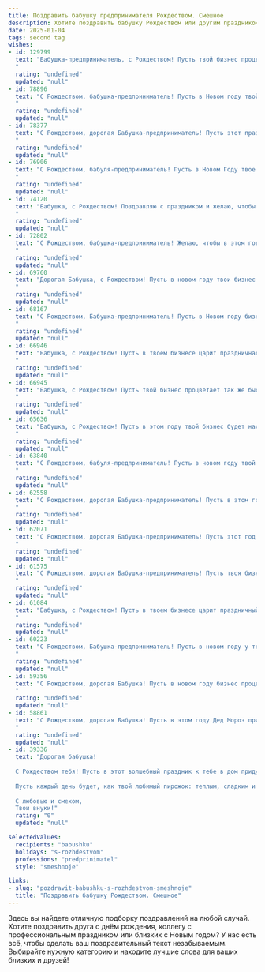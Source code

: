 ```yaml
---
title: Поздравить бабушку предпринимателя Рождеством. Смешное
description: Хотите поздравить бабушку Рождеством или другим праздником? Наш ИИ создаст незабываемое поздравление, а вы обязательно выделитесь среди других.  
date: 2025-01-04
tags: second tag
wishes:
- id: 129799
  text: "Бабушка-предприниматель, с Рождеством! Пусть твой бизнес процветает как ёлка в Новый год, а прибыль растёт, как снежинки в метель!  Желаю тебе таких заказов, чтобы руки чесались их выполнять, и такого отдыха, чтобы сил хватило на новые бизнес-подвиги!  Пусть этот Рождественский праздник будет полон чудес,  мандаринов и…  ну, конечно же,  крупных денежных поступлений!
  "
  rating: "undefined"
  updated: "null"
- id: 78896
  text: "С Рождеством, бабушка-предприниматель! Пусть в Новом году твой бизнес процветает, как рождественская елка, а прибыль будет такой же обильной, как угощения на праздничном столе!  😉
  "
  rating: "undefined"
  updated: "null"
- id: 78377
  text: "С Рождеством, дорогая Бабушка-предприниматель! Пусть этот праздник принесет тебе не только приятные хлопоты с внуками, но и прибыльные идеи для новых бизнес-проектов!  🎄🎅🎁
  "
  rating: "undefined"
  updated: "null"
- id: 76906
  text: "С Рождеством, бабуля-предприниматель! Пусть в Новом Году твое дело процветает как на дрожжах, и новых клиентов будет столько, что некуда девать! Главное, не забывай про внуков, а то мы уже подумываем открыть собственную контору, чтобы тебя не обделить вниманием! 😉
  "
  rating: "undefined"
  updated: "null"
- id: 74120
  text: "Бабушка, с Рождеством! Поздравляю с праздником и желаю, чтобы твой бизнес процветал как елка, а прибыль росла как снежный ком! Пусть конкуренты спят крепким сном, а клиенты любят тебя больше, чем оливье! 😉🎄
  "
  rating: "undefined"
  updated: "null"
- id: 72802
  text: "С Рождеством, бабушка-предприниматель! Желаю, чтобы в этом году твой бизнес процветал как ёлка в Новый год, а прибыль была такой же обильной, как подарки под ней! 😉🎄🎅
  "
  rating: "undefined"
  updated: "null"
- id: 69760
  text: "Дорогая Бабушка, с Рождеством! Пусть в новом году твои бизнес-идеи будут такими же блестящими, как елочные украшения, а прибыль – такой же стабильной, как твоя любовь к внукам! 😉
  "
  rating: "undefined"
  updated: "null"
- id: 68167
  text: "С Рождеством, Бабушка-предприниматель! Пусть в Новом году бизнес процветает, как елка в новогоднюю ночь, а прибыль растет, как снежные сугробы!
  "
  rating: "undefined"
  updated: "null"
- id: 66946
  text: "Бабушка, с Рождеством! Пусть в твоем бизнесе царит праздничная атмосфера, а прибыль растет как на дрожжах, и пусть ни один клиент не уйдет без подарка! 😊🎄
  "
  rating: "undefined"
  updated: "null"
- id: 66945
  text: "Бабушка, с Рождеством! Пусть твой бизнес процветает так же быстро, как ты печешь пироги!
  "
  rating: "undefined"
  updated: "null"
- id: 65636
  text: "Бабушка, с Рождеством! Пусть в этом году твой бизнес будет настолько успешным, что тебе придется нанимать Санту, чтобы он развозил твои подарки всем клиентам! 🎅🎄🎁
  "
  rating: "undefined"
  updated: "null"
- id: 63840
  text: "С Рождеством, бабуля-предприниматель! Пусть в новом году твой бизнес процветает как рождественская елка, а прибыль льется рекой, как глинтвейн на праздничном столе! 😉
  "
  rating: "undefined"
  updated: "null"
- id: 62558
  text: "С Рождеством, дорогая Бабушка-предприниматель! Пусть в этом году твоя бизнес-империя расширяется не хуже, чем елка в Новый год, а прибыль растет как снежный ком! 🎄💰
  "
  rating: "undefined"
  updated: "null"
- id: 62071
  text: "С Рождеством, дорогая Бабушка-предприниматель! Пусть этот год принесет тебе не только прибыль, но и море веселья, а Дед Мороз одарит тебя не только подарками, но и новыми, блестящими идеями для бизнеса! 🎅💰🎉
  "
  rating: "undefined"
  updated: "null"
- id: 61575
  text: "С Рождеством, дорогая Бабушка-предприниматель! Пусть твоя бизнес-интуиция всегда подсказывает тебе правильные решения, а прибыль льется рекой, как святая вода в Рождественскую ночь! 🎄💰✨
  "
  rating: "undefined"
  updated: "null"
- id: 61084
  text: "Бабушка, с Рождеством! Пусть в твоем бизнесе царит праздничный дух -  пусть продажи взлетят выше елки, а конкуренты останутся в роли пастухов, которым не досталось места в гостинице! 🎄💰🎉
  "
  rating: "undefined"
  updated: "null"
- id: 60223
  text: "С Рождеством, Бабушка-предприниматель! Пусть в новом году у тебя будет не только рождественская елка, но и елка прибыли!  🎄💰
  "
  rating: "undefined"
  updated: "null"
- id: 59356
  text: "С Рождеством, дорогая Бабушка! Пусть в новом году бизнес процветает, как елка в праздничном убранстве, а прибыль растет быстрее, чем цены на мандарины!
  "
  rating: "undefined"
  updated: "null"
- id: 58861
  text: "С Рождеством, дорогая Бабушка! Пусть в этом году Дед Мороз принесет тебе не только подарки, но и новых клиентов, прибыльных контрактов и самых удачных инвестиций! 🎄🎁💰😜
  "
  rating: "undefined"
  updated: "null"
- id: 39336
  text: "Дорогая бабушка!
  
  С Рождеством тебя! Пусть в этот волшебный праздник к тебе в дом придут не только подарки, но и замечательные идеи для новых бизнес-проектов! Желаю, чтобы твои мечты взлетели, как рождественская звезда, а доходы увеличились так, как количество варений в твоих банках!
  
  Пусть каждый день будет, как твой любимый пирожок: теплым, сладким и с начинкой успешных сделок! Береги здоровье, чтобы ты могла растить своих внуков и радовать нас своими кулинарными шедеврами!
  
  С любовью и смехом,
  Твои внуки!"
  rating: "0"
  updated: "null"

selectedValues:
  recipients: "babushku"
  holidays: "s-rozhdestvom"
  professions: "predprinimatel"
  style: "smeshnoje"

links:
- slug: "pozdravit-babushku-s-rozhdestvom-smeshnoje"
  title: "Поздравить бабушку Рождеством. Смешное"
---
```


Здесь вы найдете отличную подборку поздравлений на любой случай. 
Хотите поздравить друга с днём рождения, коллегу с профессиональным праздником или близких с Новым годом? У нас есть всё, чтобы сделать ваш поздравительный текст незабываемым. Выбирайте нужную категорию и находите лучшие слова для ваших близких и друзей!
